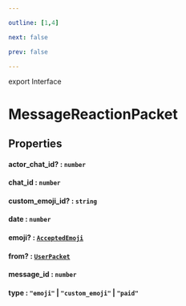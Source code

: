 ```yaml
---

outline: [1,4]

next: false

prev: false

---
```


export Interface
# MessageReactionPacket

## Properties

#### actor_chat_id? : `number`

#### chat_id : `number`

#### custom_emoji_id? : `string`

#### date : `number`

#### emoji? : [`AcceptedEmoji`](../type-aliases/AcceptedEmoji.md)

#### from? : [`UserPacket`](./UserPacket.md)

#### message_id : `number`

#### type : `"emoji"` \| `"custom_emoji"` \| `"paid"`
